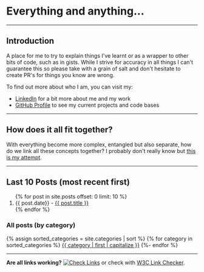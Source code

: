 # Everything and anything...

---

## Introduction

A place for me to try to explain things I've learnt or as a wrapper to other bits of code, such as in gists. While I strive for accuracy in all things I can't guarantee this so please take with a grain of salt and don't hesitate to create PR's for things you know are wrong.

To find out more about who I am, you can visit my:

* [LinkedIn](https://www.linkedin.com/in/jamismarch/) for a bit more about me and my work
* [GitHub Profile](https://github.com/marjamis/) to see my current projects and code bases

---

## How does it all fit together?

With everything become more complex, entangled but also separate, how do we link all these concepts together? I probably don't really know but [this is my attempt](./pages/how_does_it_all_fit_together/).

---

## Last 10 Posts (most recent first)

<ol>
  {% for post in site.posts offset: 0 limit: 10 %}
  <li>{{ post.date}} - <a href="{{ post.url }}">{{ post.title }}</a></li>
  {% endfor %}
</ol>

### All posts (by category)
{% assign sorted_categories = site.categories | sort %}
{% for category in sorted_categories %}
<a href="{{ site.url }}/category/{{ category | first | url_encode }}.html">{{ category | first | capitalize }}</a>
{%- endfor %}

---

**Are all links working?** [![Check Links](https://github.com/marjamis/marjamis.github.io/actions/workflows/links.yml/badge.svg)](https://github.com/marjamis/marjamis.github.io/actions/workflows/links.yml) or check with [W3C Link Checker](https://validator.w3.org/checklink?uri=marjamis.github.io&hide_type=all&depth=&check=Check).
